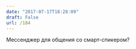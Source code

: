 ```yaml
---
date: "2017-07-17T18:28:09"
draft: False
url: /184
---
```


Мессенджер для общения со смарт-спикером?
